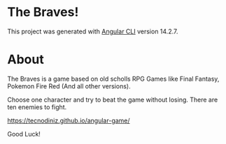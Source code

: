 # The Braves!

This project was generated with [Angular CLI](https://github.com/angular/angular-cli) version 14.2.7.

# About

The Braves is a game based on old scholls RPG Games like Final Fantasy, Pokemon Fire Red (And all other versions).

Choose one character and try to beat the game without losing. There are ten enemies to fight.

https://tecnodiniz.github.io/angular-game/

Good Luck!
